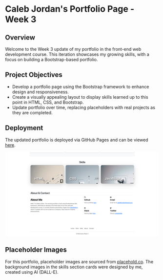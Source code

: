 # Caleb Jordan's Portfolio Page - Week 3

## Overview
Welcome to the Week 3 update of my portfolio in the front-end web development course. This iteration showcases my growing skills, with a focus on building a Bootstrap-based portfolio.

## Project Objectives
- Develop a portfolio page using the Bootstrap framework to enhance design and responsiveness.
- Create a visually appealing layout to display skills learned up to this point in HTML, CSS, and Bootstrap.
- Update portfolio over time, replacing placeholders with real projects as they are completed.

## Deployment
The updated portfolio is deployed via GitHub Pages and can be viewed [here](https://calebtkjordan.github.io/bootstrap-portfolio-challenege/).

![Preview](assets/images/readme-preview.png)

## Placeholder Images
For this portfolio, placeholder images are sourced from [placehold.co](https://placehold.co/). The background images in the skills section cards were designed by me, created using AI (DALL-E).